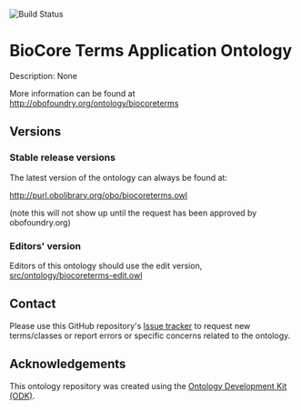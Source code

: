 
![Build Status](https://github.com/rsc3/biocoreterms/workflows/CI/badge.svg)
# BioCore Terms Application Ontology

Description: None

More information can be found at http://obofoundry.org/ontology/biocoreterms

## Versions

### Stable release versions

The latest version of the ontology can always be found at:

http://purl.obolibrary.org/obo/biocoreterms.owl

(note this will not show up until the request has been approved by obofoundry.org)

### Editors' version

Editors of this ontology should use the edit version, [src/ontology/biocoreterms-edit.owl](src/ontology/biocoreterms-edit.owl)

## Contact

Please use this GitHub repository's [Issue tracker](https://github.com/rsc3/biocoreterms/issues) to request new terms/classes or report errors or specific concerns related to the ontology.

## Acknowledgements

This ontology repository was created using the [Ontology Development Kit (ODK)](https://github.com/INCATools/ontology-development-kit).
